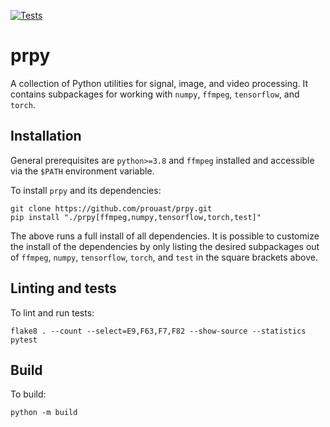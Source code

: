 [![Tests](https://github.com/prouast/prpy/actions/workflows/main.yml/badge.svg)](https://github.com/prouast/prpy/actions/workflows/main.yml)

# prpy

A collection of Python utilities for signal, image, and video processing.
It contains subpackages for working with `numpy`, `ffmpeg`, `tensorflow`, and `torch`.

## Installation

General prerequisites are `python>=3.8` and `ffmpeg` installed and accessible via the `$PATH` environment variable.

To install `prpy` and its dependencies:

```
git clone https://github.com/prouast/prpy.git
pip install "./prpy[ffmpeg,numpy,tensorflow,torch,test]"
```

The above runs a full install of all dependencies.
It is possible to customize the install of the dependencies by only listing the desired subpackages out of `ffmpeg`, `numpy`, `tensorflow`, `torch`, and `test` in the square brackets above.

## Linting and tests

To lint and run tests:

```
flake8 . --count --select=E9,F63,F7,F82 --show-source --statistics
pytest
```

## Build

To build:

```
python -m build
```
